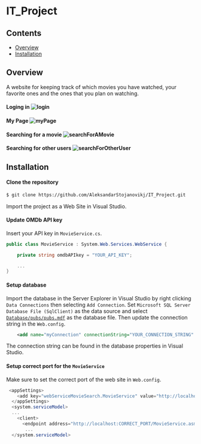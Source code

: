 # IT_Project

## Contents
* [Overview](#Overview)
* [Installation](#Installation)

## Overview
A website for keeping track of which movies you have watched, your favorite ones and the ones that you plan on watching.

#### Loging in ![login](https://user-images.githubusercontent.com/12987914/112541032-2edf9880-8db3-11eb-833d-37fca1e7816d.gif)

#### My Page ![myPage](https://user-images.githubusercontent.com/12987914/112543824-90edcd00-8db6-11eb-8452-f6fae22ba918.gif)

#### Searching for a movie ![searchForAMovie](https://user-images.githubusercontent.com/12987914/112544020-d1e5e180-8db6-11eb-8bd9-871aefd93ba9.gif)

#### Searching for other users ![searchForOtherUser](https://user-images.githubusercontent.com/12987914/112544301-1f624e80-8db7-11eb-949b-8a9d11e544d9.gif)

## Installation

#### Clone the repository

```bash
$ git clone https://github.com/AleksandarStojanovikj/IT_Project.git
```

Import the project as a Web Site in Visual Studio.

#### Update OMDb API key

Insert your API key in `MovieService.cs`.
```c#
public class MovieService : System.Web.Services.WebService {

    private string omdbAPIkey = "YOUR_API_KEY";

    ...
}

```

#### Setup database

Import the database in the Server Explorer in Visual Studio by right clicking `Data Connections` then selecting `Add Connection`. 
Set `Microsoft SQL Server Database File (SqlClient)` as the data source and select [`Database/pubs/pubs.mdf`](../Database/pubs/pubs.mdf) as the database file. Then update the connection string in the `Web.config`. 

```xml
    <add name="myConnection" connectionString="YOUR_CONNECTION_STRING" />

```
The connection string can be found in the database properties in Visual Studio.

#### Setup correct port for the `MovieService`

Make sure to set the correct port of the web site in `Web.config`.

```c#
 <appSettings>
    <add key="webServiceMovieSearch.MovieService" value="http://localhost:CORRECT_PORT/MovieService.asmx"/>
  </appSettings>
  <system.serviceModel>
  ...
    <client>
      <endpoint address="http://localhost:CORRECT_PORT/MovieService.asmx"
       ...
  </system.serviceModel>
  ```


